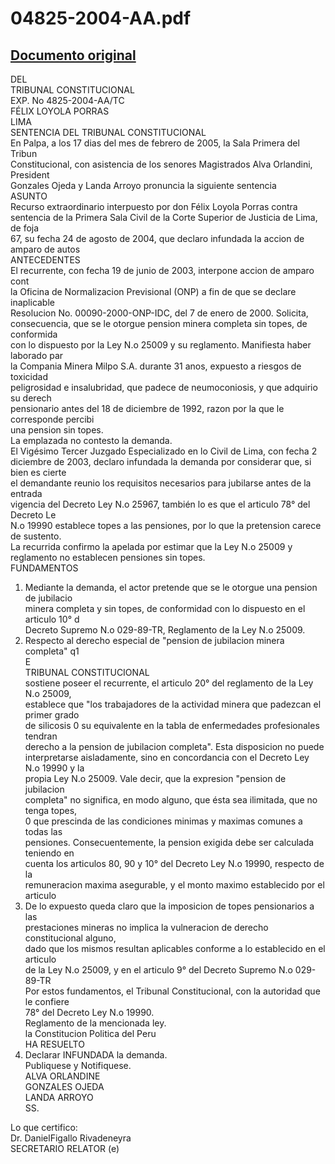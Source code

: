 
04825-2004-AA.pdf
=================
  
[Documento original](https://tc.gob.pe/jurisprudencia/2005/04825-2004-AA.pdf)  
---  
DEL  
TRIBUNAL CONSTITUCIONAL  
EXP. No 4825-2004-AA/TC  
FÉLIX LOYOLA PORRAS  
LIMA  
SENTENCIA DEL TRIBUNAL CONSTITUCIONAL  
En Palpa, a los 17 dias del mes de febrero de 2005, la Sala Primera del Tribun  
Constitucional, con asistencia de los senores Magistrados Alva Orlandini, President  
Gonzales Ojeda y Landa Arroyo pronuncia la siguiente sentencia  
ASUNTO  
Recurso extraordinario interpuesto por don Félix Loyola Porras contra  
sentencia de la Primera Sala Civil de la Corte Superior de Justicia de Lima, de foja  
67, su fecha 24 de agosto de 2004, que declaro infundada la accion de amparo de autos  
ANTECEDENTES  
El recurrente, con fecha 19 de junio de 2003, interpone accion de amparo cont  
la Oficina de Normalizacion Previsional (ONP) a fin de que se declare inaplicable  
Resolucion No. 00090-2000-ONP-IDC, del 7 de enero de 2000. Solicita,  
consecuencia, que se le otorgue pension minera completa sin topes, de conformida  
con lo dispuesto por la Ley N.o 25009 y su reglamento. Manifiesta haber laborado par  
la Compania Minera Milpo S.A. durante 31 anos, expuesto a riesgos de toxicidad  
peligrosidad e insalubridad, que padece de neumoconiosis, y que adquirio su derech  
pensionario antes del 18 de diciembre de 1992, razon por la que le corresponde percibi  
una pension sin topes.  
La emplazada no contesto la demanda.  
El Vigésimo Tercer Juzgado Especializado en lo Civil de Lima, con fecha 2  
diciembre de 2003, declaro infundada la demanda por considerar que, si bien es cierte  
el demandante reunio los requisitos necesarios para jubilarse antes de la entrada  
vigencia del Decreto Ley N.o 25967, también lo es que el articulo 78° del Decreto Le  
N.o 19990 establece topes a las pensiones, por lo que la pretension carece de sustento.  
La recurrida confirmo la apelada por estimar que la Ley N.o 25009 y  
reglamento no establecen pensiones sin topes.  
FUNDAMENTOS  
1. Mediante la demanda, el actor pretende que se le otorgue una pension de jubilacio  
minera completa y sin topes, de conformidad con lo dispuesto en el articulo 10° d  
Decreto Supremo N.o 029-89-TR, Reglamento de la Ley N.o 25009.  
2. Respecto al derecho especial de "pension de jubilacion minera completa" q1  
E  
TRIBUNAL CONSTITUCIONAL  
sostiene poseer el recurrente, el articulo 20° del reglamento de la Ley N.o 25009,  
establece que "los trabajadores de la actividad minera que padezcan el primer grado  
de silicosis 0 su equivalente en la tabla de enfermedades profesionales tendran  
derecho a la pension de jubilacion completa". Esta disposicion no puede  
interpretarse aisladamente, sino en concordancia con el Decreto Ley N.o 19990 y la  
propia Ley N.o 25009. Vale decir, que la expresion "pension de jubilacion  
completa" no significa, en modo alguno, que ésta sea ilimitada, que no tenga topes,  
0 que prescinda de las condiciones minimas y maximas comunes a todas las  
pensiones. Consecuentemente, la pension exigida debe ser calculada teniendo en  
cuenta los articulos 80, 90 y 10° del Decreto Ley N.o 19990, respecto de la  
remuneracion maxima asegurable, y el monto maximo establecido por el articulo  
3. De lo expuesto queda claro que la imposicion de topes pensionarios a las  
prestaciones mineras no implica la vulneracion de derecho constitucional alguno,  
dado que los mismos resultan aplicables conforme a lo establecido en el articulo  
de la Ley N.o 25009, y en el articulo 9° del Decreto Supremo N.o 029-89-TR  
Por estos fundamentos, el Tribunal Constitucional, con la autoridad que le confiere  
78° del Decreto Ley N.o 19990.  
Reglamento de la mencionada ley.  
la Constitucion Politica del Peru  
HA RESUELTO  
1. Declarar INFUNDADA la demanda.  
Publiquese y Notifiquese.  
ALVA ORLANDINE  
GONZALES OJEDA  
LANDA ARROYO  
SS.  
  
Lo que certifico:  
Dr. DanielFigallo Rivadeneyra  
SECRETARIO RELATOR (e)